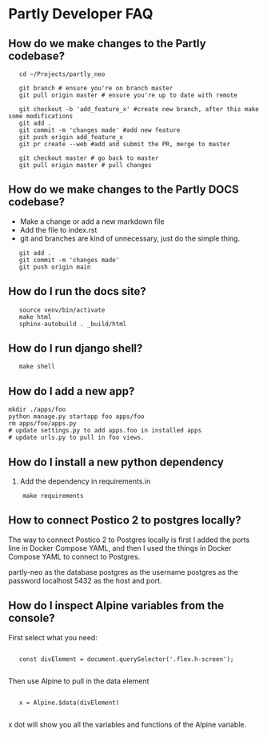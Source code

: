 Partly Developer FAQ
====

## How do we make changes to the Partly codebase?

```ssh
   cd ~/Projects/partly_neo

   git branch # ensure you're on branch master
   git pull origin master # ensure you're up to date with remote

   git checkout -b 'add_feature_x' #create new branch, after this make some modifications
   git add .
   git commit -m 'changes made' #add new feature
   git push origin add_feature_x
   git pr create --web #add and submit the PR, merge to master

   git checkout master # go back to master
   git pull origin master # pull changes
```

## How do we make changes to the Partly DOCS codebase?

* Make a change or add a new markdown file
* Add the file to index.rst
* git and branches are kind of unnecessary, just do the simple thing. 

```ssh
   git add .
   git commit -m 'changes made'
   git push origin main
```

## How do I run the docs site?

```ssh
   source venv/bin/activate
   make html
   sphinx-autobuild . _build/html
```

## How do I run django shell?

```ssh 
   make shell
```

## How do I add a new app?
```ssh 
mkdir ./apps/foo
python manage.py startapp foo apps/foo
rm apps/foo/apps.py
# update settings.py to add apps.foo in installed apps
# update urls.py to pull in foo views.
```

## How do I install a new python dependency
1. Add the dependency in requirements.in
```ssh 
    make requirements
```

## How to connect Postico 2 to postgres locally?
The way to connect Postico 2 to Postgres locally is first I added the ports line in Docker Compose YAML, and then I used the things in Docker Compose YAML to connect to Postgres.

partly-neo as the database
postgres as the username
postgres as the password
localhost 5432 as the host and port.

## How do I inspect Alpine variables from the console?

First select what you need:
```javscript
   
   const divElement = document.querySelector('.flex.h-screen');
   
```

Then use Alpine to pull in the data element

```javscript
   
   x = Alpine.$data(divElement)
   
```

x dot will show you all the variables and functions of the Alpine variable. 